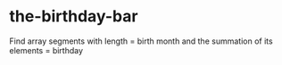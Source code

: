 # the-birthday-bar
Find array segments with length = birth month and the summation of its elements = birthday  
